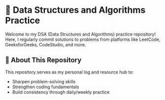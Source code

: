 # 🧠 Data Structures and Algorithms Practice

Welcome to my DSA (Data Structures and Algorithms) practice repository!  
Here, I regularly commit solutions to problems from platforms like LeetCode, GeeksforGeeks, CodeStudio, and more.

## 🚀 About This Repository

This repository serves as my personal log and resource hub to:
- Sharpen problem-solving skills
- Strengthen coding fundamentals
- Build consistency through daily/weekly practice
